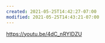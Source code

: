 ```yaml
---
created: 2021-05-25T14:42:27-07:00
modified: 2021-05-25T14:43:21-07:00
---
```


https://youtu.be/4dC_nRYIDZU
